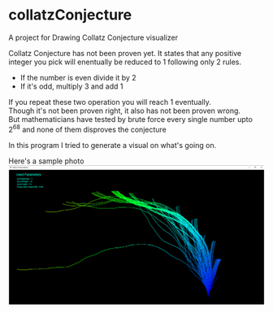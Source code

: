 # collatzConjecture
A project for Drawing Collatz Conjecture visualizer

Collatz Conjecture has not been proven yet.
It states that any positive integer you pick will enentually be reduced to 1 following only 2 rules.
- If the number is even divide it by 2
- If it's odd, multiply 3 and add 1

If you repeat these two operation you will reach 1 eventually.<br>
Though it's not been proven right, it also has not been proven wrong. <br>
But mathematicians have tested by brute force every single number upto 2<sup>68</sup> and none of them disproves the conjecture

In this program I tried to generate a visual on what's going on.

Here's a sample photo
<img src="sample.png" width=1920>
